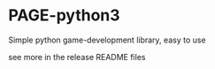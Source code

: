 # PAGE-python3
Simple python game-development library, easy to use

see more in the release README files
